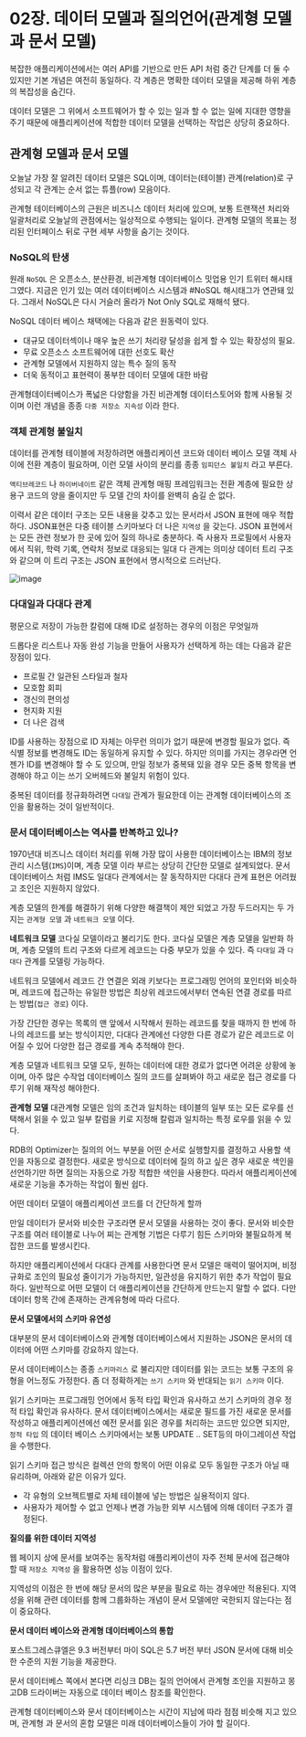 # 02장. 데이터 모델과 질의언어(관계형 모델과 문서 모델)

복잡한 애플리케이션에서는 여러 API를 기반으로 만든 API 처럼 중간 단계를 더 둘 수 있지만 기본 개념은 여전히 동일하다. 각 계층은 명확한 데이터 모델을 제공해 하위 계층의 복잡성을 숨긴다.

데이터 모델은 그 위에서 소프트웨어가 할 수 있는 일과 할 수 없는 일에 지대한 영향을 주기 때문에 애플리케이션에 적합한 데이터 모델을 선택하는 작업은 상당히 중요하다.

## 관계형 모델과 문서 모델

오늘날 가장 잘 알려진 데이터 모델은 SQL이며, 데이터는(테이블) 관계(relation)로 구성되고 각 관계는 순서 없는 튜플(row) 모음이다.

관계형 테이터베이스의 근원은 비즈니스 데이터 처리에 있으며, 보통 트랜잭션 처리와 일괄처리로 오늘날의 관점에서는 일상적으로 수행되는 일이다. 관계형 모델의 목표는 정리된 인터페이스 뒤로 구현 세부 사항을 숨기는 것이다.

### NoSQL의 탄생

원래 `NoSQL` 은 오픈소스, 분산환경, 비관계형 데이터베이스 밋업용 인기 트위터 해시태그였다. 지금은 인기 있는 여러 데이터베이스 시스템과 #NoSQL 해시태그가 연관돼 있다. 그래서 NoSQL은 다시 거슬러 올라가 Not Only SQL로 재해석 됐다.

NoSQL 데이터 베이스 채택에는 다음과 같은 원동력이 있다.

- 대규모 데이터섹이나 매우 높은 쓰기 처리량 달성을 쉽게 할 수 있는 확장성의 필요.
- 무료 오픈소스 소프트웨어에 대한 선호도 확산
- 관계형 모델에서 지원하지 않는 특수 질의 동작
- 더욱 동적이고 표현력이 풍부한 데이터 모델에 대한 바람

관계형데이터베이스가 폭넓은 다양함을 가진 비관계형 데이터스토어와 함께 사용될 것이며 이런 개념을 종종 `다중 저장소 지속성` 이라 한다.

### 객체 관계형 불일치

데이터를 관계형 테이블에 저장하려면 애플리케이션 코드와 데이터 베이스 모델 객체 사이에 전환 계층이 필요하며, 이런 모델 사이의 분리를 종종 `임피던스 불일치` 라고 부른다.

`액티브레코드` 나 `하이버네이트` 같은 객체 관계형 매핑 프레임워크는 전환 계층에 필요한 상용구 코드의 양을 줄이지만 두 모델 간의 차이를 완벽히 숨길 순 없다.

이력서 같은 데이터 구조는 모든 내용을 갖추고 있는 문서라서 JSON 표현에 매우 적합하다. JSON표현은 다중 테이블 스키마보다 더 나은 `지역성` 을 갖는다. JSON 표현에서는 모든 관련 정보가 한 곳에 있어 질의 하나로 충분하다. 즉 사용자 프로필에서 사용자에서 직위, 학력 기록, 연락처 정보로 대응되는 일대 다 관계는 의미상 데이터 트리 구조와 같으며 이 트리 구조는 JSON 표현에서 명시적으로 드러난다.

![image](https://github.com/Learning-Is-Vital-In-Development/23-11-DesigningDataIntensiveApplications/assets/71249347/7d51fe75-7429-4baf-a9e2-6041695150ba)

### 다대일과 다대다 관계

평문으로 저장이 가능한 칼럼에 대해 ID로 설정하는 경우의 이점은 무엇일까

드롭다운 리스트나 자동 완성 기능을 만들어 사용자가 선택하게 하는 데는 다음과 같은 장점이 있다.

- 프로필 간 일관된 스타일과 철자
- 모호함 회피
- 갱신의 편의성
- 현지화 지원
- 더 나은 검색

ID를 사용하는 장점으로 ID 자체는 아무런 의미가 없기 때문에 변경할 필요가 없다. 즉 식별 정보를 변경해도 ID는 동일하게 유지할 수 있다. 하지만 의미를 가지는 경우라면 언젠가 ID를 변경해야 할 수 도 있으며, 만일 정보가 중복돼 있을 경우 모든 중복 항목을 변경해야 하고 이는 쓰기 오버헤드와 불일치 위험이 있다.

중복된 데이터를 정규화하려면 `다대일` 관계가 필요한데 이는 관계형 데이터베이스의 조인을 활용하는 것이 일반적이다.

### 문서 데이터베이스는 역사를 반복하고 있나?

1970년대 비즈니스 데이터 처리를 위해 가장 많이 사용한 데이터베이스는 IBM의 정보 관리 시스템(`IMS`)이며, 계층 모델 이라 부르는 상당히 간단한 모델로 설계되었다. 문서 데이터베이스 처럼 IMS도 일대다 관계에서는 잘 동작하지만 다대다 관계 표현은 어려웠고 조인은 지원하지 않았다.

계층 모델의 한계를 해결하기 위해 다양한 해결책이 제안 되었고 가장 두드러지는 두 가지는 `관계형 모델` 과 `네트워크 모델` 이다.

**네트워크 모델**
코다실 모델이라고 불리기도 한다. 코다실 모델은 계층 모델을 일반화 하며, 계층 모델의 트리 구조와 다르게 레코드는 다중 부모가 있을 수 있다. 즉 `다대일` 과 `다대다` 관계를 모델링 가능하다.

네트워크 모델에서 레코드 간 연결은 외래 키보다는 프로그래밍 언어의 포인터와 비슷하며, 레코드에 접근하는 유일한 방법은 최상위 레코드에서부터 연속된 연결 경로를 따르는 방법(`접근 경로`) 이다.

가장 간단한 경우는 목록의 맨 앞에서 시작해서 원하는 레코드를 찾을 때까지 한 번에 하나의 레코드를 보는 방식이지만, 다대다 관계에선 다양한 다른 경로가 같은 레코드로 이어질 수 있어 다양한 접근 경로를 계속 추적해야 한다.

계층 모델과 네트워크 모델 모두, 원하는 데이터에 대한 경로가 없다면 어려운 상황에 놓이며, 아주 많은 수작업 데이터베이스 질의 코드를 살펴봐야 하고 새로운 접근 경로를 다루기 위해 재작성 해야한다.

**관계형 모델**
대관계형 모델은 임의 조건과 일치하는 테이블의 일부 또는 모든 로우를 선택해서 읽을 수 있고 일부 칼럼을 키로 지정해 칼럼과 일치하는 특정 로우를 읽을 수 있다.

RDB의 Optimizer는 질의의 어느 부분을 어떤 순서로 실행할지를 결정하고 사용할 색인을 자동으로 결정한다.  새로운 방식으로 데이터에 질의 하고 싶은 경우 새로운 색인을 선언하기만 하면 질의는 자동으로 가장 적합한 색인을 사용한다. 따라서 애플리케이션에 새로운 기능을 추가하는 작업이 훨씬 쉽다.

어떤 데이터 모델이 애플리케이션 코드를 더 간단하게 할까

만일 데이터가 문서와 비슷한 구조라면 문서 모델을 사용하는 것이 좋다. 문서와 비슷한 구조를 여러 테이블로 나누어 찌는 관계형 기법은 다루기 힘든 스키마와 불필요하게 복잡한 코드를 발생시킨다.

하지만 애플리케이션에서 다대다 관계를 사용한다면 문서 모델은 매력이 떨어지며, 비정규화로 조인의 필요성 줄이기가 가능하지만, 일관성을 유지하기 위한 추가 작업이 필요하다. 일반적으로 어떤 모델이 더 애플리케이션을 간단하게 만드는지 말할 수 없다. 다만 데이터 항목 간에 존재하는 관계유형에 따라 다르다.

**문서 모델에서의 스키마 유연성**

대부분의 문서 데이터베이스와 관계형 데이터베이스에서 지원하는 JSON은 문서의 데이터에 어떤 스키마를 강요하지 않는다.

문서 데이터베이스는 종종 `스키마리스` 로 불리지만 데이터를 읽는 코드는 보통 구조의 유형을 어느정도 가정한다. 좀 더 정확하게는 `쓰기 스키마` 와 반대되는 `읽기 스키마` 이다.

읽기 스키마는 프로그래밍 언어에서 동적 타입 확인과 유사하고 쓰기 스키마의 경우 정적 타입 확인과 유사하다.  문서 데이터베이스에서는 새로운 필드를 가진 새로운 문서를 작성하고 애플리케이션에선 예전 문서를 읽은 경우를 처리하는 코드만 있으면 되지만, `정적 타입` 의 데이터 베이스 스키마에서는 보통 UPDATE .. SET등의 마이그레이션 작업을 수행한다.

읽기 스키마 접근 방식은 컬렉션 안의 항목이 어떤 이유로 모두 동일한 구조가 아닐 때 유리하며, 아래와 같은 이유가 있다.

- 각 유형의 오브젝트별로 자체 테이블에 넣는 방법은 실용적이지 않다.
- 사용자가 제어할 수 없고 언제나 변경 가능한 외부 시스템에 의해 데이터 구조가 결정된다.

**질의를 위한 데이터 지역성**

웹 페이지 상에 문서를 보여주는 동작처럼 애플리케이션이 자주 전체 문서에 접근해야 할 때 `저장소 지역성` 을 활용하면 성능 이점이 있다.

지역성의 이점은 한 번에 해당 문서의 많은 부분을 필요로 하는 경우에만 적용된다.  지역성을 위해 관련 데이터를 함께 그룹화하는 개념이 문서 모델에만 국한되지 않는다는 점이 중요하다.

**문서 데이터 베이스와 관계형 데이터베이스의 통합**

포스트그레스큐엘은 9.3 버전부터 마이 SQL은 5.7 버전 부터 JSON 문서에 대해 비슷한 수준의 지원 기능을 제공한다.

문서 데이터베스 쪽에서 본다면 리싱크 DB는 질의 언어에서 관계형 조인을 지원하고 몽고DB 드라이버는 자동으로 데이터 베이스 참조를 확인한다.

관계형 데이터베이스와 문서 데이터베이스는 시간이 지남에 따라 점점 비슷해 지고 있으며, 관계형 과 문서의 혼합 모델은 미래 데이터베이스들이 가야 할 길이다.